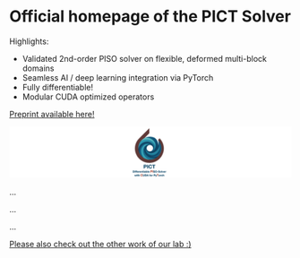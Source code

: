 
# Official homepage of the PICT Solver

Highlights:
- Validated 2nd-order PISO solver on flexible, deformed multi-block domains
- Seamless AI / deep learning integration via PyTorch
- Fully differentiable! 
- Modular CUDA optimized operators

[Preprint available here!](https://ge.in.tum.de/download/PICT-preprint.pdf)

![](images/banner.png)

...

...

...

[Please also check out the other work of our lab :)](https://ge.in.tum.de/publications/)


